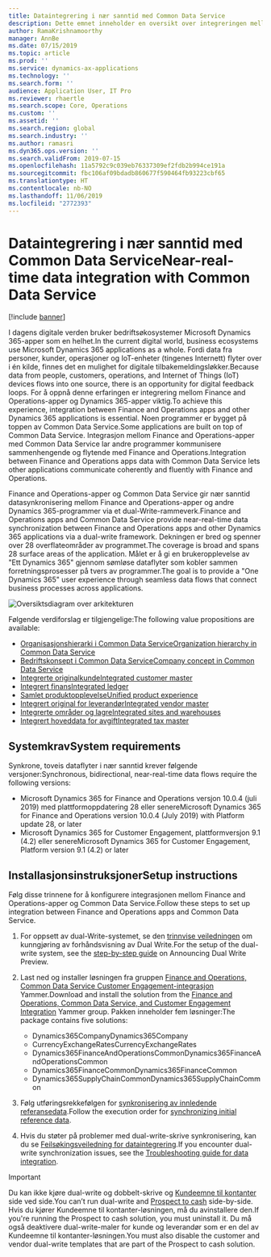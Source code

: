 ```yaml
---
title: Dataintegrering i nær sanntid med Common Data Service
description: Dette emnet inneholder en oversikt over integreringen mellom Finance and Operations og Common Data Service.
author: RamaKrishnamoorthy
manager: AnnBe
ms.date: 07/15/2019
ms.topic: article
ms.prod: ''
ms.service: dynamics-ax-applications
ms.technology: ''
ms.search.form: ''
audience: Application User, IT Pro
ms.reviewer: rhaertle
ms.search.scope: Core, Operations
ms.custom: ''
ms.assetid: ''
ms.search.region: global
ms.search.industry: ''
ms.author: ramasri
ms.dyn365.ops.version: ''
ms.search.validFrom: 2019-07-15
ms.openlocfilehash: 11a5792c9c039eb76337309ef2fdb2b994ce191a
ms.sourcegitcommit: fbc106af09bdadb860677f590464fb93223cbf65
ms.translationtype: HT
ms.contentlocale: nb-NO
ms.lasthandoff: 11/06/2019
ms.locfileid: "2772393"
---
```

# <a name="near-real-time-data-integration-with-common-data-service"></a><span data-ttu-id="57773-103">Dataintegrering i nær sanntid med Common Data Service</span><span class="sxs-lookup"><span data-stu-id="57773-103">Near-real-time data integration with Common Data Service</span></span>

[!include [banner](../includes/banner.md)]

<span data-ttu-id="57773-104">I dagens digitale verden bruker bedriftsøkosystemer Microsoft Dynamics 365-apper som en helhet.</span><span class="sxs-lookup"><span data-stu-id="57773-104">In the current digital world, business ecosystems use Microsoft Dynamics 365 applications as a whole.</span></span> <span data-ttu-id="57773-105">Fordi data fra personer, kunder, operasjoner og IoT-enheter (tingenes Internett) flyter over i én kilde, finnes det en mulighet for digitale tilbakemeldingsløkker.</span><span class="sxs-lookup"><span data-stu-id="57773-105">Because data from people, customers, operations, and Internet of Things (IoT) devices flows into one source, there is an opportunity for digital feedback loops.</span></span> <span data-ttu-id="57773-106">For å oppnå denne erfaringen er integrering mellom Finance and Operations-apper og Dynamics 365-apper viktig.</span><span class="sxs-lookup"><span data-stu-id="57773-106">To achieve this experience, integration between Finance and Operations apps and other Dynamics 365 applications is essential.</span></span> <span data-ttu-id="57773-107">Noen programmer er bygget på toppen av Common Data Service.</span><span class="sxs-lookup"><span data-stu-id="57773-107">Some applications are built on top of Common Data Service.</span></span> <span data-ttu-id="57773-108">Integrasjon mellom Finance and Operations-apper med Common Data Service lar andre programmer kommunisere sammenhengende og flytende med Finance and Operations.</span><span class="sxs-lookup"><span data-stu-id="57773-108">Integration between Finance and Operations apps data with Common Data Service lets other applications communicate coherently and fluently with Finance and Operations.</span></span>

<span data-ttu-id="57773-109">Finance and Operations-apper og Common Data Service gir nær sanntid datasynkronisering mellom Finance and Operations-apper og andre Dynamics 365-programmer via et dual-Write-rammeverk.</span><span class="sxs-lookup"><span data-stu-id="57773-109">Finance and Operations apps and Common Data Service provide near-real-time data synchronization between Finance and Operations apps and other Dynamics 365 applications via a dual-write framework.</span></span> <span data-ttu-id="57773-110">Dekningen er bred og spenner over 28 overflateområder av programmet.</span><span class="sxs-lookup"><span data-stu-id="57773-110">The coverage is broad and spans 28 surface areas of the application.</span></span> <span data-ttu-id="57773-111">Målet er å gi en brukeropplevelse av "Ett Dynamics 365" gjennom sømløse dataflyter som kobler sammen forretningsprosesser på tvers av programmer.</span><span class="sxs-lookup"><span data-stu-id="57773-111">The goal is to provide a "One Dynamics 365" user experience through seamless data flows that connect business processes across applications.</span></span>

![Oversiktsdiagram over arkitekturen](media/dual-write-overview.jpg)

<span data-ttu-id="57773-113">Følgende verdiforslag er tilgjengelige:</span><span class="sxs-lookup"><span data-stu-id="57773-113">The following value propositions are available:</span></span>

+ [<span data-ttu-id="57773-114">Organisasjonshierarki i Common Data Service</span><span class="sxs-lookup"><span data-stu-id="57773-114">Organization hierarchy in Common Data Service</span></span>](dual-write-organization.md)
+ [<span data-ttu-id="57773-115">Bedriftskonsept i Common Data Service</span><span class="sxs-lookup"><span data-stu-id="57773-115">Company concept in Common Data Service</span></span>](dual-write-company.md)
+ [<span data-ttu-id="57773-116">Integrerte originalkunde</span><span class="sxs-lookup"><span data-stu-id="57773-116">Integrated customer master</span></span>](dual-write-customer.md)
+ [<span data-ttu-id="57773-117">Integrert finans</span><span class="sxs-lookup"><span data-stu-id="57773-117">Integrated ledger</span></span>](dual-write-ledger.md)
+ [<span data-ttu-id="57773-118">Samlet produktopplevelse</span><span class="sxs-lookup"><span data-stu-id="57773-118">Unified product experience</span></span>](dual-write-product.md)
+ [<span data-ttu-id="57773-119">Integrert original for leverandør</span><span class="sxs-lookup"><span data-stu-id="57773-119">Integrated vendor master</span></span>](dual-write-vendor.md)
+ [<span data-ttu-id="57773-120">Integrerte områder og lagre</span><span class="sxs-lookup"><span data-stu-id="57773-120">Integrated sites and warehouses</span></span>](dual-write-sites-and-warehouses.md)
+ [<span data-ttu-id="57773-121">Integrert hoveddata for avgift</span><span class="sxs-lookup"><span data-stu-id="57773-121">Integrated tax master</span></span>](dual-write-tax.md)

## <a name="system-requirements"></a><span data-ttu-id="57773-122">Systemkrav</span><span class="sxs-lookup"><span data-stu-id="57773-122">System requirements</span></span>

<span data-ttu-id="57773-123">Synkrone, toveis dataflyter i nær sanntid krever følgende versjoner:</span><span class="sxs-lookup"><span data-stu-id="57773-123">Synchronous, bidirectional, near-real-time data flows require the following versions:</span></span>

+ <span data-ttu-id="57773-124">Microsoft Dynamics 365 for Finance and Operations versjon 10.0.4 (juli 2019) med plattformoppdatering 28 eller senere</span><span class="sxs-lookup"><span data-stu-id="57773-124">Microsoft Dynamics 365 for Finance and Operations version 10.0.4 (July 2019) with Platform update 28, or later</span></span>
+ <span data-ttu-id="57773-125">Microsoft Dynamics 365 for Customer Engagement, plattformversjon 9.1 (4.2) eller senere</span><span class="sxs-lookup"><span data-stu-id="57773-125">Microsoft Dynamics 365 for Customer Engagement, Platform version 9.1 (4.2) or later</span></span>

## <a name="setup-instructions"></a><span data-ttu-id="57773-126">Installasjonsinstruksjoner</span><span class="sxs-lookup"><span data-stu-id="57773-126">Setup instructions</span></span>

<span data-ttu-id="57773-127">Følg disse trinnene for å konfigurere integrasjonen mellom Finance and Operations-apper og Common Data Service.</span><span class="sxs-lookup"><span data-stu-id="57773-127">Follow these steps to set up integration between Finance and Operations apps and Common Data Service.</span></span>
    
1. <span data-ttu-id="57773-128">For oppsett av dual-Write-systemet, se den [trinnvise veiledningen](https://aka.ms/dualwrite-docs) om kunngjøring av forhåndsvisning av Dual Write.</span><span class="sxs-lookup"><span data-stu-id="57773-128">For the setup of the dual-write system, see the [step-by-step guide](https://aka.ms/dualwrite-docs) on Announcing Dual Write Preview.</span></span>
2. <span data-ttu-id="57773-129">Last ned og installer løsningen fra gruppen [Finance and Operations, Common Data Service Customer Engagement-integrasjon](https://www.yammer.com/dynamicsaxfeedbackprograms/#/threads/inGroup?type=in_group&feedId=66052096) Yammer.</span><span class="sxs-lookup"><span data-stu-id="57773-129">Download and install the solution from the [Finance and Operations, Common Data Service, and Customer Engagement Integration](https://www.yammer.com/dynamicsaxfeedbackprograms/#/threads/inGroup?type=in_group&feedId=66052096) Yammer group.</span></span> <span data-ttu-id="57773-130">Pakken inneholder fem løsninger:</span><span class="sxs-lookup"><span data-stu-id="57773-130">The package contains five solutions:</span></span>

    + <span data-ttu-id="57773-131">Dynamics365Company</span><span class="sxs-lookup"><span data-stu-id="57773-131">Dynamics365Company</span></span>
    + <span data-ttu-id="57773-132">CurrencyExchangeRates</span><span class="sxs-lookup"><span data-stu-id="57773-132">CurrencyExchangeRates</span></span>
    + <span data-ttu-id="57773-133">Dynamics365FinanceAndOperationsCommon</span><span class="sxs-lookup"><span data-stu-id="57773-133">Dynamics365FinanceAndOperationsCommon</span></span>
    + <span data-ttu-id="57773-134">Dynamics365FinanceCommon</span><span class="sxs-lookup"><span data-stu-id="57773-134">Dynamics365FinanceCommon</span></span>
    + <span data-ttu-id="57773-135">Dynamics365SupplyChainCommon</span><span class="sxs-lookup"><span data-stu-id="57773-135">Dynamics365SupplyChainCommon</span></span>

3. <span data-ttu-id="57773-136">Følg utføringsrekkefølgen for [synkronisering av innledende referansedata](dual-write-initial.md).</span><span class="sxs-lookup"><span data-stu-id="57773-136">Follow the execution order for [synchronizing initial reference data](dual-write-initial.md).</span></span>
4. <span data-ttu-id="57773-137">Hvis du støter på problemer med dual-write-skrive synkronisering, kan du se [Feilsøkingsveiledning for dataintegrering](dual-write-troubleshooting.md).</span><span class="sxs-lookup"><span data-stu-id="57773-137">If you encounter dual-write synchronization issues, see the [Troubleshooting guide for data integration](dual-write-troubleshooting.md).</span></span>

> [!IMPORTANT]
> <span data-ttu-id="57773-138">Du kan ikke kjøre dual-write og dobbelt-skrive og [Kundeemne til kontanter](https://docs.microsoft.com/dynamics365/unified-operations/supply-chain/sales-marketing/accounts-template-mapping-direct) side ved side.</span><span class="sxs-lookup"><span data-stu-id="57773-138">You can’t run dual-write and [Prospect to cash](https://docs.microsoft.com/dynamics365/unified-operations/supply-chain/sales-marketing/accounts-template-mapping-direct) side-by-side.</span></span> <span data-ttu-id="57773-139">Hvis du kjører Kundeemne til kontanter-løsningen, må du avinstallere den.</span><span class="sxs-lookup"><span data-stu-id="57773-139">If you're running the Prospect to cash solution, you must uninstall it.</span></span> <span data-ttu-id="57773-140">Du må også deaktivere dual-write-maler for kunde og leverandør som er en del av Kundeemne til kontanter-løsningen.</span><span class="sxs-lookup"><span data-stu-id="57773-140">You must also disable the customer and vendor dual-write templates that are part of the Prospect to cash solution.</span></span>

